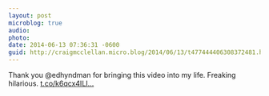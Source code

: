 ```yaml
---
layout: post
microblog: true
audio: 
photo: 
date: 2014-06-13 07:36:31 -0600
guid: http://craigmcclellan.micro.blog/2014/06/13/t477444406308372481.html
---
```

Thank you @edhyndman for bringing this video into my life. Freaking hilarious. [t.co/k6qcx4ILI...](https://t.co/k6qcx4ILIF)
